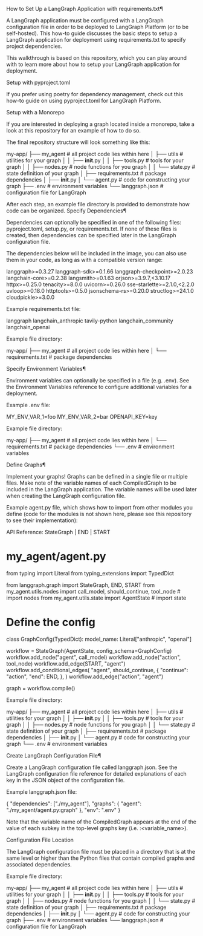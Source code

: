 How to Set Up a LangGraph Application with requirements.txt¶

A LangGraph application must be configured with a LangGraph configuration file in order to be deployed to LangGraph Platform (or to be self-hosted). This how-to guide discusses the basic steps to setup a LangGraph application for deployment using requirements.txt to specify project dependencies.

This walkthrough is based on this repository, which you can play around with to learn more about how to setup your LangGraph application for deployment.

Setup with pyproject.toml

If you prefer using poetry for dependency management, check out this how-to guide on using pyproject.toml for LangGraph Platform.

Setup with a Monorepo

If you are interested in deploying a graph located inside a monorepo, take a look at this repository for an example of how to do so.

The final repository structure will look something like this:

my-app/
├── my_agent # all project code lies within here
│   ├── utils # utilities for your graph
│   │   ├── __init__.py
│   │   ├── tools.py # tools for your graph
│   │   ├── nodes.py # node functions for you graph
│   │   └── state.py # state definition of your graph
│   ├── requirements.txt # package dependencies
│   ├── __init__.py
│   └── agent.py # code for constructing your graph
├── .env # environment variables
└── langgraph.json # configuration file for LangGraph

After each step, an example file directory is provided to demonstrate how code can be organized.
Specify Dependencies¶

Dependencies can optionally be specified in one of the following files: pyproject.toml, setup.py, or requirements.txt. If none of these files is created, then dependencies can be specified later in the LangGraph configuration file.

The dependencies below will be included in the image, you can also use them in your code, as long as with a compatible version range:

langgraph>=0.3.27
langgraph-sdk>=0.1.66
langgraph-checkpoint>=2.0.23
langchain-core>=0.2.38
langsmith>=0.1.63
orjson>=3.9.7,<3.10.17
httpx>=0.25.0
tenacity>=8.0.0
uvicorn>=0.26.0
sse-starlette>=2.1.0,<2.2.0
uvloop>=0.18.0
httptools>=0.5.0
jsonschema-rs>=0.20.0
structlog>=24.1.0
cloudpickle>=3.0.0

Example requirements.txt file:

langgraph
langchain_anthropic
tavily-python
langchain_community
langchain_openai

Example file directory:

my-app/
├── my_agent # all project code lies within here
│   └── requirements.txt # package dependencies

Specify Environment Variables¶

Environment variables can optionally be specified in a file (e.g. .env). See the Environment Variables reference to configure additional variables for a deployment.

Example .env file:

MY_ENV_VAR_1=foo
MY_ENV_VAR_2=bar
OPENAPI_KEY=key

Example file directory:

my-app/
├── my_agent # all project code lies within here
│   └── requirements.txt # package dependencies
└── .env # environment variables

Define Graphs¶

Implement your graphs! Graphs can be defined in a single file or multiple files. Make note of the variable names of each CompiledGraph to be included in the LangGraph application. The variable names will be used later when creating the LangGraph configuration file.

Example agent.py file, which shows how to import from other modules you define (code for the modules is not shown here, please see this repository to see their implementation):

API Reference: StateGraph | END | START

# my_agent/agent.py
from typing import Literal
from typing_extensions import TypedDict

from langgraph.graph import StateGraph, END, START
from my_agent.utils.nodes import call_model, should_continue, tool_node # import nodes
from my_agent.utils.state import AgentState # import state

# Define the config
class GraphConfig(TypedDict):
    model_name: Literal["anthropic", "openai"]

workflow = StateGraph(AgentState, config_schema=GraphConfig)
workflow.add_node("agent", call_model)
workflow.add_node("action", tool_node)
workflow.add_edge(START, "agent")
workflow.add_conditional_edges(
    "agent",
    should_continue,
    {
        "continue": "action",
        "end": END,
    },
)
workflow.add_edge("action", "agent")

graph = workflow.compile()

Example file directory:

my-app/
├── my_agent # all project code lies within here
│   ├── utils # utilities for your graph
│   │   ├── __init__.py
│   │   ├── tools.py # tools for your graph
│   │   ├── nodes.py # node functions for you graph
│   │   └── state.py # state definition of your graph
│   ├── requirements.txt # package dependencies
│   ├── __init__.py
│   └── agent.py # code for constructing your graph
└── .env # environment variables

Create LangGraph Configuration File¶

Create a LangGraph configuration file called langgraph.json. See the LangGraph configuration file reference for detailed explanations of each key in the JSON object of the configuration file.

Example langgraph.json file:

{
  "dependencies": ["./my_agent"],
  "graphs": {
    "agent": "./my_agent/agent.py:graph"
  },
  "env": ".env"
}

Note that the variable name of the CompiledGraph appears at the end of the value of each subkey in the top-level graphs key (i.e. :<variable_name>).

Configuration File Location

The LangGraph configuration file must be placed in a directory that is at the same level or higher than the Python files that contain compiled graphs and associated dependencies.

Example file directory:

my-app/
├── my_agent # all project code lies within here
│   ├── utils # utilities for your graph
│   │   ├── __init__.py
│   │   ├── tools.py # tools for your graph
│   │   ├── nodes.py # node functions for you graph
│   │   └── state.py # state definition of your graph
│   ├── requirements.txt # package dependencies
│   ├── __init__.py
│   └── agent.py # code for constructing your graph
├── .env # environment variables
└── langgraph.json # configuration file for LangGraph
